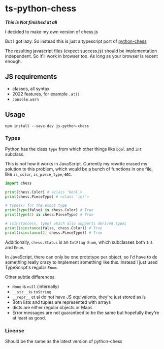 
# ts-python-chess

***This is Not finished at all***

I decided to make my own version of chess.js

But I got lazy. So instead this is just a typescript port of [python-chess](https://github.com/niklasf/python-chess)

The resulting javascript files (expect success.js) should be implementation independent.
So it'll work in browser too. As long as your browser is recent enough.

## JS requirements

- classes, all syntax
- 2022 features, for example `.at()`
- `console.warn`

## Usage

```npm install --save-dev js-python-chess```

### Types

Python has the class `type` from which other things like `bool` and `int` subclass.

This is not how it works in JavaScript. Currently my rewrite erased my solution to this problem,
which would be a bunch of functions in one file, like `is_color`, `is_piece_type`, etc.

```python
import chess

print(chess.Color) # <class 'bool'>
print(chess.PieceType) # <class 'int'>

# type(x) for the exact type
print(type(false) is chess.Color) # True
print(type(2) is chess.PieceType) # True

# isinstance(x, type) which also supports derived types
print(isinstance(false, chess.Color)) # True
print(isinstance(2, chess.PieceType)) # True
```

Additionally, `chess.Status` is an `IntFlag Enum`, which subclasses both `Int` and `Enum`.

In JavaScript, there can only be one prototype per object, so I'd have to do something really crazy
to implement something like this. Instead I just used TypeScript's regular `Enum`.

Other subtle differences:

- `None` is `null` (internally)
- `__str__` is `toString`
- `__repr__` et al do not have JS equivalents, they're just stored as is
- Both lists and tuples are represented with arrays
- dicts are either regular objects or Maps
- Error messages are not guaranteed to be the same but hopefully they're at least as good.

### License

Should be the same as the latest version of python-chess
